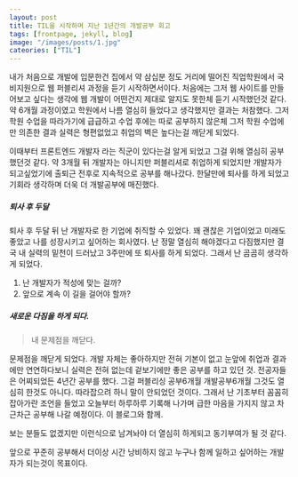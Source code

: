 ```yaml
---
layout: post
title: TIL을 시작하며 지난 1년간의 개발공부 회고
tags: [frontpage, jekyll, blog]
image: "/images/posts/1.jpg"
cateories: ["TIL"]
---
```


내가 처음으로 개발에 입문한건 집에서 약 삼십분 정도 거리에 떨어진 직업학원에서 국비지원으로 웹 퍼블리셔 과정을 듣기 시작하면서이다.
처음에는 그저 웹 사이트를 만들어보고 싶다는 생각에 웹 개발이 어떤건지 제대로 알지도 못한체 듣기 시작했던것 같다. 약 6개월 과정이였고 학원에서 나름 열심히 들었다고 생각했지만 결과는 처참했다. 그저 학원 수업을 따라가기에 급급하고 수업 후에는 따로 공부하지 않은체 그저 학원 수업에만 의존한 결과 실력은 형편없었고 취업의 벽은 높다는걸 깨닫게 되었다.

이때부터 프론트엔드 개발자 라는 직군이 있다는걸 알게 되었고 그걸 위해 열심히 공부했던것 같다. 약 3개월 뒤 개발자는 아니지만 퍼블리셔로 취업하게 되었지만 개발자가 되고싶었기에 출퇴근 전후로 지속적으로 공부를 해나갔다. 한달만에 퇴사를 하게 되었고 기회라 생각하며 더욱 더 개발공부에 매진했다.

##### 퇴사 후 두달

퇴사 후 두달 뒤 난 개발자로 한 기업에 취직할 수 있었다. 꽤 괜찮은 기업이었고 미래도 좋았고 나를 성장시키고 싶어하는 회사였다.
난 정말 열심히 해야겠다고 다짐했지만 결국 내 실력의 밑천이 드러났고 3주만에 또 퇴사를 하게 되었다.
그래서 난 곰곰히 생각하게 되었다.

1. 난 개발자가 적성에 맞는 걸까?
2. 앞으로 계속 이 길을 걸어야 할까?

##### 새로운 다짐을 하게 되다.

> 내 문제점을 깨닫다.

문제점을 깨닫게 되었다. 개발 자체는 좋아하지만 전혀 기본이 없고 눈앞에 취업과 결과에만 연연하다보니 실력은 전혀 없는데 겉보기에만 좋은 공부를 하고 있던 것.
전공자들은 어찌되었든 4년간 공부를 했다. 그걸 퍼블리싱 공부6개월 개발공부6개월 그것도 열심히 한것도 아니다. 따라잡으려 하니 말이 안되었던 것이다.
그래서 난 기초부터 꼼꼼히 잡아가란 조언을 들었고 오늘부터 하루하루 기록해 나가며 급한 마음을 가지지 않고 차근차근 공부해 나갈 예정이다. 이 블로그와 함께.

보는 분들도 없겠지만 이런식으로 남겨놔야 더 열심히 하게되고 동기부여가 될 것 같다.

앞으로 꾸준히 공부해서 더이상 시간 낭비하지 않고 누구나 함께 일하고 싶어하는 개발자가 되는것이 목표이다.
